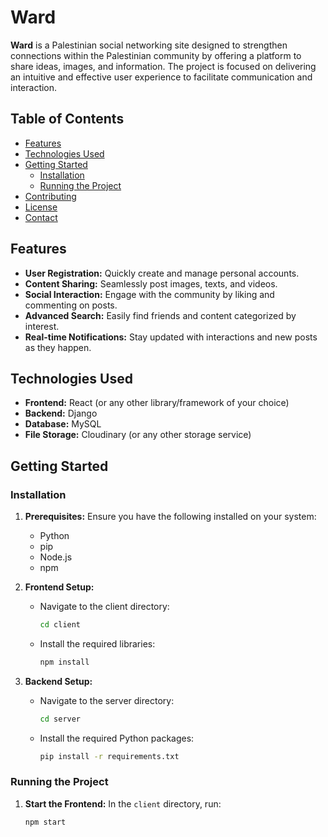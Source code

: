 # Ward

**Ward** is a Palestinian social networking site designed to strengthen connections within the Palestinian community by offering a platform to share ideas, images, and information. The project is focused on delivering an intuitive and effective user experience to facilitate communication and interaction.

## Table of Contents

- [Features](#features)
- [Technologies Used](#technologies-used)
- [Getting Started](#getting-started)
  - [Installation](#installation)
  - [Running the Project](#running-the-project)
- [Contributing](#contributing)
- [License](#license)
- [Contact](#contact)

## Features

- **User Registration:** Quickly create and manage personal accounts.
- **Content Sharing:** Seamlessly post images, texts, and videos.
- **Social Interaction:** Engage with the community by liking and commenting on posts.
- **Advanced Search:** Easily find friends and content categorized by interest.
- **Real-time Notifications:** Stay updated with interactions and new posts as they happen.

## Technologies Used

- **Frontend:** React (or any other library/framework of your choice)
- **Backend:** Django
- **Database:** MySQL
- **File Storage:** Cloudinary (or any other storage service)

## Getting Started

### Installation

1. **Prerequisites:**
   Ensure you have the following installed on your system:
   - Python
   - pip
   - Node.js
   - npm

2. **Frontend Setup:**
   - Navigate to the client directory:
     ```bash
     cd client
     ```
   - Install the required libraries:
     ```bash
     npm install
     ```

3. **Backend Setup:**
   - Navigate to the server directory:
     ```bash
     cd server
     ```
   - Install the required Python packages:
     ```bash
     pip install -r requirements.txt
     ```

### Running the Project

1. **Start the Frontend:**
   In the `client` directory, run:
   ```bash
   npm start
